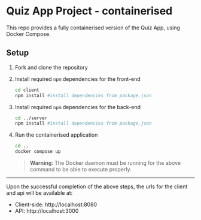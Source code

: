 # Quiz App Project - containerised

This repo provides a fully containerised version of the Quiz App, using Docker Compose.

## Setup

1. Fork and clone the repository

2. Install required `npm` dependencies for the front-end
   ```sh
   cd client
   npm install #install dependencies from package.json
   ```
3. Install required `npm` dependencies for the back-end
   ```sh
   cd ../server
   npm install #install dependencies from package.json
   ```
4. Run the containerised application

   ```sh
   cd ..
   docker compose up
   ```

   > **Warning**: The Docker daemon must be running for the above command to be able to execute properly.

---

Upon the successful completion of the above steps, the urls for the client and api will be available at:

- Client-side: http://localhost:8080
- API: http://localhost:3000

